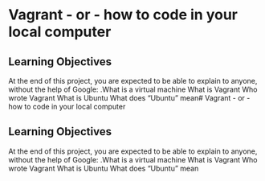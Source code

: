 # Vagrant - or - how to code in your local computer

## Learning Objectives
At the end of this project, you are expected to be able to explain to anyone, without the help of Google:
   .What is a virtual machine
   What is Vagrant
Who wrote Vagrant
What is Ubuntu
What does “Ubuntu” mean# Vagrant - or - how to code in your local computer

## Learning Objectives
At the end of this project, you are expected to be able to explain to anyone, without the help of Google:
   .What is a virtual machine
   What is Vagrant
Who wrote Vagrant
What is Ubuntu
What does “Ubuntu” mean
